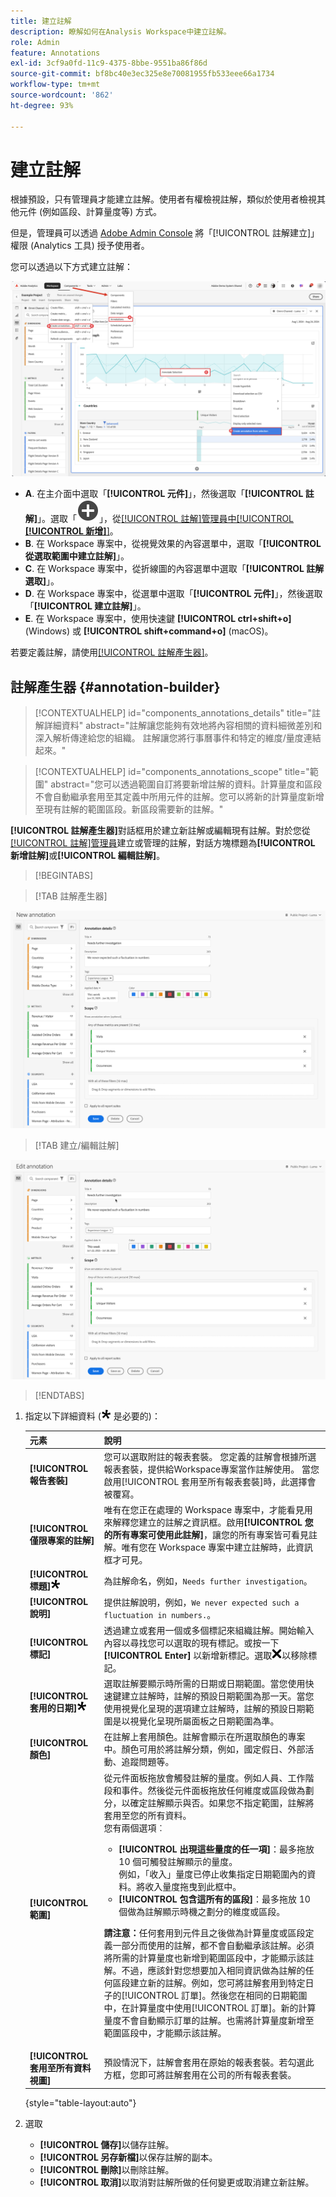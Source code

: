 ```yaml
---
title: 建立註解
description: 瞭解如何在Analysis Workspace中建立註解。
role: Admin
feature: Annotations
exl-id: 3cf9a0fd-11c9-4375-8bbe-9551ba86f86d
source-git-commit: bf8bc40e3ec325e8e70081955fb533eee66a1734
workflow-type: tm+mt
source-wordcount: '862'
ht-degree: 93%

---
```


# 建立註解

根據預設，只有管理員才能建立註解。使用者有權檢視註解，類似於使用者檢視其他元件 (例如區段、計算量度等) 方式。


但是，管理員可以透過 [Adobe Admin Console](https://experienceleague.adobe.com/docs/analytics/admin/admin-console/permissions/analytics-tools.html?lang=zh-Hant) 將「[!UICONTROL 註解建立]」權限 (Analytics 工具) 授予使用者。

您可以透過以下方式建立註解：

![Create an annotation](assets/create-annotation.png)

* **A**. 在主介面中選取「**[!UICONTROL 元件]**」，然後選取「**[!UICONTROL 註解]**」。選取「![AddCircle](/help/assets/icons/AddCircle.svg)」，從[[!UICONTROL 註解]管理員中[!UICONTROL **[!UICONTROL 新增]**]](/help/analyze/analysis-workspace/components/annotations/manage-annotations.md)。
* **B**. 在 Workspace 專案中，從視覺效果的內容選單中，選取「**[!UICONTROL 從選取範圍中建立註解]**」。
* **C**. 在 Workspace 專案中，從折線圖的內容選單中選取「**[!UICONTROL 註解選取]**」。
* **D**. 在 Workspace 專案中，從選單中選取「**[!UICONTROL 元件]**」，然後選取「**[!UICONTROL 建立註解]**」。
* **E**. 在 Workspace 專案中，使用快速鍵 **[!UICONTROL ctrl+shift+o]** (Windows) 或 **[!UICONTROL shift+command+o]** (macOS)。

若要定義註解，請使用[[!UICONTROL 註解產生器]](#annotation-builder)。



## 註解產生器 {#annotation-builder}

>[!CONTEXTUALHELP]
>id="components_annotations_details"
>title="註解詳細資料"
>abstract="註解讓您能夠有效地將內容相關的資料細微差別和深入解析傳達給您的組織。 註解讓您將行事曆事件和特定的維度/量度連結起來。"

>[!CONTEXTUALHELP]
>id="components_annotations_scope"
>title="範圍"
>abstract="您可以透過範圍自訂將要新增註解的資料。計算量度和區段不會自動繼承套用至其定義中所用元件的註解。您可以將新的計算量度新增至現有註解的範圍區段。新區段需要新的註解。"



**[!UICONTROL 註解產生器]**&#x200B;對話框用於建立新註解或編輯現有註解。對於您從[[!UICONTROL 註解]管理員](/help/analyze/analysis-workspace/components/annotations/manage-annotations.md)建立或管理的註解，對話方塊標題為&#x200B;**[!UICONTROL 新增註解]**&#x200B;或&#x200B;**[!UICONTROL 編輯註解]**。


>[!BEGINTABS]

>[!TAB 註解產生器]

![註解詳細資料視窗，顯示下一節中說明的欄位和選項。](assets/annotation-builder.png)

>[!TAB 建立/編輯註解]

![註解詳細資料視窗，顯示下一節中說明的欄位和選項。](assets/create-edit-annotation.png)

>[!ENDTABS]

1. 指定以下詳細資料 (![Required](/help/assets/icons/Required.svg) 是必要的)：

   | 元素 | 說明 |
   | --- | --- |
   | **[!UICONTROL 報告套裝]** | 您可以選取附註的報表套裝。 您定義的註解會根據所選報表套裝，提供給Workspace專案當作註解使用。 當您啟用[!UICONTROL 套用至所有報表套裝]時，此選擇會被覆寫。 |
   | **[!UICONTROL 僅限專案的註解]** | 唯有在您正在處理的 Workspace 專案中，才能看見用來解釋您建立的註解之資訊框。啟用&#x200B;**[!UICONTROL 您的所有專案可使用此註解]**，讓您的所有專案皆可看見註解。唯有您在 Workspace 專案中建立註解時，此資訊框才可見。 |
   | **[!UICONTROL 標題]**![Required](/help/assets/icons/Required.svg) | 為註解命名，例如，`Needs further investigation`。 |
   | **[!UICONTROL 說明]** | 提供註解說明，例如，`We never expected such a fluctuation in numbers.`。 |
   | **[!UICONTROL 標記]** | 透過建立或套用一個或多個標記來組織註解。開始輸入內容以尋找您可以選取的現有標記。或按一下 **[!UICONTROL Enter]** 以新增新標記。選取![CrossSize75](/help/assets/icons/CrossSize75.svg)以移除標記。 |
   | **[!UICONTROL 套用的日期]**![Required](/help/assets/icons/Required.svg) | 選取註解要顯示時所需的日期或日期範圍。當您使用快速鍵建立註解時，註解的預設日期範圍為那一天。當您使用視覺化呈現的選項建立註解時，註解的預設日期範圍是以視覺化呈現所屬面板之日期範圍為準。 |
   | **[!UICONTROL 顏色]** | 在註解上套用顏色。註解會顯示在所選取顏色的專案中。顏色可用於將註解分類，例如，國定假日、外部活動、追蹤問題等。 |
   | **[!UICONTROL 範圍]** | 從元件面板拖放會觸發註解的量度。例如人員、工作階段和事件。然後從元件面板拖放任何維度或區段做為劃分，以確定註解顯示與否。如果您不指定範圍，註解將套用至您的所有資料。<br/>您有兩個選項︰<ul><li>**[!UICONTROL 出現這些量度的任一項]**：最多拖放 10 個可觸發註解顯示的量度。<br/>例如，「收入」量度已停止收集指定日期範圍內的資料。將收入量度拖曳到此框中。</li><li>**[!UICONTROL 包含這所有的區段]**：最多拖放 10 個做為註解顯示時機之劃分的維度或區段。</li></ul><p><p>**請注意：**&#x200B;任何套用到元件且之後做為計算量度或區段定義一部分而使用的註解，都不會自動繼承該註解。必須將所需的計算量度也新增到範圍區段中，才能顯示該註解。不過，應該針對您想要加入相同資訊做為註解的任何區段建立新的註解。例如，您可將註解套用到特定日子的[!UICONTROL 訂單]。然後您在相同的日期範圍中，在計算量度中使用[!UICONTROL 訂單]。新的計算量度不會自動顯示訂單的註解。也需將計算量度新增至範圍區段中，才能顯示該註解。 |
   | **[!UICONTROL 套用至所有資料視圖]** | 預設情況下，註解會套用在原始的報表套裝。若勾選此方框，您即可將註解套用在公司的所有報表套裝。 |

   {style="table-layout:auto"}

1. 選取
   * **[!UICONTROL 儲存]**&#x200B;以儲存註解。
   * **[!UICONTROL 另存新檔]**&#x200B;以保存註解的副本。
   * **[!UICONTROL 刪除]**&#x200B;以刪除註解。
   * **[!UICONTROL 取消]**&#x200B;以取消對註解所做的任何變更或取消建立新註解。
